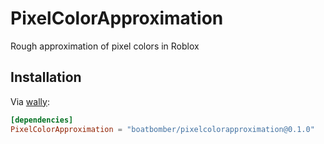 # PixelColorApproximation

Rough approximation of pixel colors in Roblox

## Installation

Via [wally](https://wally.run):

```toml
[dependencies]
PixelColorApproximation = "boatbomber/pixelcolorapproximation@0.1.0"
```
